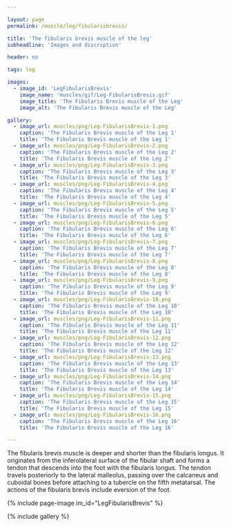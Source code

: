 ```yaml
---

layout: page
permalink: /muscle/leg/fibularisbrevis/

title: 'The fibularis brevis muscle of the leg'
subheadline: 'Images and discription'

header: no

tags: leg

images:
  - image_id: 'LegFibularisBrevis'
    image_name: 'muscles/gif/Leg-FibularisBrevis.gif'
    image_title: 'The Fibularis Brevis muscle of the Leg'
    image_alt: 'The Fibularis Brevis muscle of the Leg' 

gallery:
  - image_url: muscles/png/Leg-FibularisBrevis-1.png
    caption: 'The Fibularis Brevis muscle of the Leg 1'
    title: 'The Fibularis Brevis muscle of the Leg 1'
  - image_url: muscles/png/Leg-FibularisBrevis-2.png
    caption: 'The Fibularis Brevis muscle of the Leg 2'
    title: 'The Fibularis Brevis muscle of the Leg 2'
  - image_url: muscles/png/Leg-FibularisBrevis-3.png
    caption: 'The Fibularis Brevis muscle of the Leg 3'
    title: 'The Fibularis Brevis muscle of the Leg 3'
  - image_url: muscles/png/Leg-FibularisBrevis-4.png
    caption: 'The Fibularis Brevis muscle of the Leg 4'
    title: 'The Fibularis Brevis muscle of the Leg 4'
  - image_url: muscles/png/Leg-FibularisBrevis-5.png
    caption: 'The Fibularis Brevis muscle of the Leg 5'
    title: 'The Fibularis Brevis muscle of the Leg 5'
  - image_url: muscles/png/Leg-FibularisBrevis-6.png
    caption: 'The Fibularis Brevis muscle of the Leg 6'
    title: 'The Fibularis Brevis muscle of the Leg 6'
  - image_url: muscles/png/Leg-FibularisBrevis-7.png
    caption: 'The Fibularis Brevis muscle of the Leg 7'
    title: 'The Fibularis Brevis muscle of the Leg 7'
  - image_url: muscles/png/Leg-FibularisBrevis-8.png
    caption: 'The Fibularis Brevis muscle of the Leg 8'
    title: 'The Fibularis Brevis muscle of the Leg 8'
  - image_url: muscles/png/Leg-FibularisBrevis-9.png
    caption: 'The Fibularis Brevis muscle of the Leg 9'
    title: 'The Fibularis Brevis muscle of the Leg 9'
  - image_url: muscles/png/Leg-FibularisBrevis-10.png
    caption: 'The Fibularis Brevis muscle of the Leg 10'
    title: 'The Fibularis Brevis muscle of the Leg 10'
  - image_url: muscles/png/Leg-FibularisBrevis-11.png
    caption: 'The Fibularis Brevis muscle of the Leg 11'
    title: 'The Fibularis Brevis muscle of the Leg 11'
  - image_url: muscles/png/Leg-FibularisBrevis-12.png
    caption: 'The Fibularis Brevis muscle of the Leg 12'
    title: 'The Fibularis Brevis muscle of the Leg 12'
  - image_url: muscles/png/Leg-FibularisBrevis-13.png
    caption: 'The Fibularis Brevis muscle of the Leg 13'
    title: 'The Fibularis Brevis muscle of the Leg 13'
  - image_url: muscles/png/Leg-FibularisBrevis-14.png
    caption: 'The Fibularis Brevis muscle of the Leg 14'
    title: 'The Fibularis Brevis muscle of the Leg 14'
  - image_url: muscles/png/Leg-FibularisBrevis-15.png
    caption: 'The Fibularis Brevis muscle of the Leg 15'
    title: 'The Fibularis Brevis muscle of the Leg 15'
  - image_url: muscles/png/Leg-FibularisBrevis-16.png
    caption: 'The Fibularis Brevis muscle of the Leg 16'
    title: 'The Fibularis Brevis muscle of the Leg 16'

---
```


The fibularis brevis muscle is deeper and shorter than the fibularis longus. It originates from the inferolateral surface of the fibular shaft and forms a tendon that descends into the foot with the fibularis longus. The tendon travels posteriorly to the lateral malleolus, passing over the calcaneus and cuboidal bones before attaching to a tubercle on the fifth metatarsal. The actions of the fibularis brevis include eversion of the foot.

{% include page-image im_id="LegFibularisBrevis" %}

{% include gallery %}